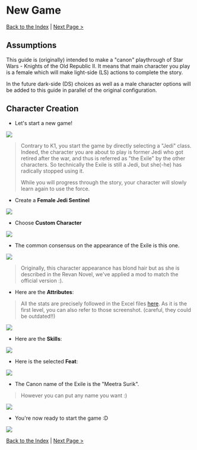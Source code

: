 # New Game
 
[Back to the Index](./000_Index.md) | 
[Next Page >](./011_Prologue.md)

## Assumptions

This guide is (originally) intended to make a "canon" playthrough of Star Wars - Knights
of the Old Republic II. It means that main character you play is a female which will make
light-side (LS) actions to complete the story.

In the future dark-side (DS) choices as well as a male character options will be added to
this guide in parallel of the original configuration.

## Character Creation

- Let's start a new game!

![](../resources/images/screenshots/2021-01-02_20-43-35.png)

> Contrary to K1, you start the game by directly selecting a "Jedi" class.
> Indeed, the character you are about to play is former Jedi who got retired
> after the war, and thus is referred as "the Exile" by the other characters.
> So technically the Exile is still a Jedi, but she(-he) has radically stopped
> using it.
> 
> While you will progress through the story, your character will slowly learn
> again to use the force.

- Create a **Female Jedi Sentinel**

![](../resources/images/screenshots/2021-01-02_21-12-02.png)

- Choose **Custom Character**

![](../resources/images/screenshots/2021-01-02_21-12-05.png)

- The common consensus on the appearance of the Exile is this one.

![](../resources/images/screenshots/2021-01-02_21-12-19.png)

> Originally, this character appearance has blond hair but as she is described
> in the Revan Novel, we've applied a mod to match the official version :).

- Here are the **Attributes**:

> All the stats are precisely followed in the Excel files [here](../leveling/Kotor2_Leveling_v2.xlsx).
> As it is the first level, you can also refer to those screenshot. (careful, they could be outdated!!)


![](../resources/images/screenshots/2021-01-02_21-12-45.png)

- Here are the **Skills**:

![](../resources/images/screenshots/2021-01-02_21-13-17.png)

- Here is the selected **Feat**:

![](../resources/images/screenshots/2021-01-02_21-13-37.png)

- The Canon name of the Exile is the "Meetra Surik".

> However you can put any name you want :)

![](../resources/images/screenshots/2021-01-02_21-14-21.png)

- You're now ready to start the game :D

![](../resources/images/screenshots/2021-01-02_21-14-24.png)

[Back to the Index](./000_Index.md) |
[Next Page >](./011_Prologue.md)

